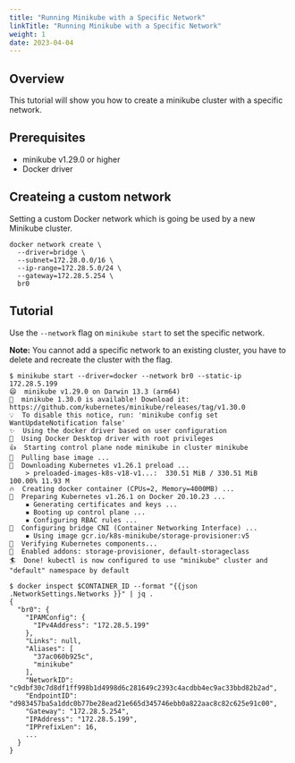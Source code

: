 ```yaml
---
title: "Running Minikube with a Specific Network"                                 
linkTitle: "Running Minikube with a Specific Network"
weight: 1
date: 2023-04-04
--- 
```


## Overview

This tutorial will show you how to create a minikube cluster with a specific network.

## Prerequisites

- minikube v1.29.0 or higher
- Docker driver

## Createing a custom network

Setting a custom Docker network which is going be used by a new Minikube cluster.

```
docker network create \
  --driver=bridge \
  --subnet=172.28.0.0/16 \
  --ip-range=172.28.5.0/24 \
  --gateway=172.28.5.254 \
  br0
```

## Tutorial

Use the `--network` flag on `minikube start` to set the specific network.

**Note:** You cannot add a specific network to an existing cluster, you have to delete and recreate the cluster with the flag.

```
$ minikube start --driver=docker --network br0 --static-ip 172.28.5.199
😄  minikube v1.29.0 on Darwin 13.3 (arm64)
🎉  minikube 1.30.0 is available! Download it: https://github.com/kubernetes/minikube/releases/tag/v1.30.0
💡  To disable this notice, run: 'minikube config set WantUpdateNotification false'
✨  Using the docker driver based on user configuration
📌  Using Docker Desktop driver with root privileges
👍  Starting control plane node minikube in cluster minikube
🚜  Pulling base image ...
💾  Downloading Kubernetes v1.26.1 preload ...
    > preloaded-images-k8s-v18-v1...:  330.51 MiB / 330.51 MiB  100.00% 11.93 M
🔥  Creating docker container (CPUs=2, Memory=4000MB) ...
🐳  Preparing Kubernetes v1.26.1 on Docker 20.10.23 ...
    ▪ Generating certificates and keys ...
    ▪ Booting up control plane ...
    ▪ Configuring RBAC rules ...
🔗  Configuring bridge CNI (Container Networking Interface) ...
    ▪ Using image gcr.io/k8s-minikube/storage-provisioner:v5
🔎  Verifying Kubernetes components...
🌟  Enabled addons: storage-provisioner, default-storageclass
🏄  Done! kubectl is now configured to use "minikube" cluster and "default" namespace by default

$ docker inspect $CONTAINER_ID --format "{{json .NetworkSettings.Networks }}" | jq .
{
  "br0": {
    "IPAMConfig": {
      "IPv4Address": "172.28.5.199"
    },
    "Links": null,
    "Aliases": [
      "37ac060b925c",
      "minikube"
    ],
    "NetworkID": "c9dbf30c7d8df1ff998b1d4998d6c281649c2393c4acdbb4ec9ac33bbd82b2ad",
    "EndpointID": "d983457ba5a1ddc0b77be28ead21e665d345746ebb0a822aac8c82c625e91c00",
    "Gateway": "172.28.5.254",
    "IPAddress": "172.28.5.199",
    "IPPrefixLen": 16,
    ...
  }
}
```